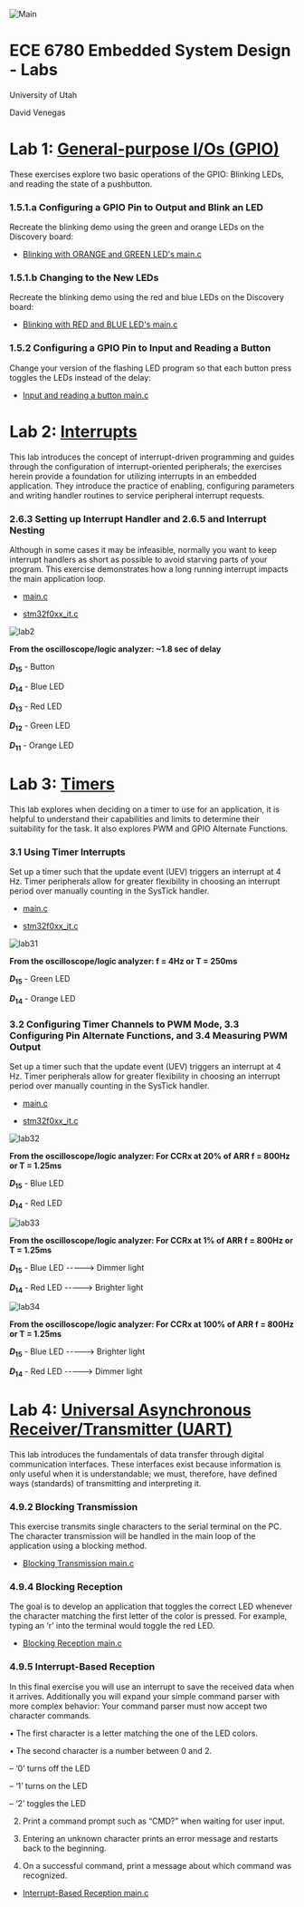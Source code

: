 ![Main](/assets/images/embedded.jpg)

# ECE 6780 Embedded System Design - Labs
University of Utah

David Venegas

# Lab 1: [General-purpose I/Os (GPIO)](6780_lab1_GPIO)
These exercises explore two basic operations of the GPIO: Blinking LEDs, and reading the state of a
pushbutton.

### 1.5.1.a Configuring a GPIO Pin to Output and Blink an LED
Recreate the blinking demo using the green and orange LEDs on the Discovery board:

- [Blinking with ORANGE and GREEN LED's main.c](<6780_lab1_GPIO/Main files/Main ORANGE and GREEN/main.c>)

### 1.5.1.b Changing to the New LEDs
Recreate the blinking demo using the red and blue LEDs on the Discovery board:

- [Blinking with RED and BLUE LED's main.c](<6780_lab1_GPIO/Main files/Main RED and BLUE/main.c>)

### 1.5.2 Configuring a GPIO Pin to Input and Reading a Button
Change your version of the flashing LED program so that each button press toggles the LEDs instead
of the delay:

- [Input and reading a button main.c](<6780_lab1_GPIO/Main files/Main Button/main.c>)

# Lab 2: [Interrupts](6780_lab2_Interrupts)
This lab introduces the concept of interrupt-driven programming and guides through the configuration of interrupt-oriented peripherals; the exercises herein provide a foundation for utilizing interrupts in an embedded application. They introduce the practice of enabling, configuring parameters and writing handler routines to service peripheral interrupt requests.

### 2.6.3 Setting up Interrupt Handler and 2.6.5 and Interrupt Nesting
Although in some cases it may be infeasible, normally you want to keep interrupt handlers as short as possible to avoid starving parts of your program. This exercise demonstrates how a long running interrupt impacts the main application loop.

- [main.c](<6780_lab2_Interrupts/Core/Src/main.c>)

- [stm32f0xx_it.c](<6780_lab2_Interrupts/Core/Src/stm32f0xx_it.c>)

![lab2](6780_lab2_Interrupts/Sources/Delay3.png)

**From the oscilloscope/logic analyzer: ~1.8 sec of delay**

**$D_{15}$** - Button

**$D_{14}$** - Blue LED

**$D_{13}$** - Red LED                        

**$D_{12}$** - Green LED

**$D_{11}$** - Orange LED

# Lab 3: [Timers](6780_lab3_Timers)
This lab explores when deciding on a timer to use for an application, it is helpful to understand their capabilities and limits to determine their suitability for the task. It also explores PWM and GPIO Alternate Functions.

### 3.1 Using Timer Interrupts
Set up a timer such that the update event (UEV) triggers an interrupt at 4 Hz. Timer peripherals allow for greater flexibility in choosing an interrupt period over manually counting in the SysTick handler.

- [main.c](<6780_lab3_Timers/Sources/First_Experiment/main.c>)

- [stm32f0xx_it.c](<6780_lab3_Timers/Sources/First_Experiment/stm32f0xx_it.c>)

![lab31](6780_lab3_Timers/Sources/First_Experiment/scope_0.png)

**From the oscilloscope/logic analyzer: f = 4Hz or T = 250ms**

**$D_{15}$** - Green LED

**$D_{14}$** - Orange LED


### 3.2 Configuring Timer Channels to PWM Mode, 3.3 Configuring Pin Alternate Functions, and 3.4 Measuring PWM Output
Set up a timer such that the update event (UEV) triggers an interrupt at 4 Hz. Timer peripherals allow for greater flexibility in choosing an interrupt period over manually counting in the SysTick handler.

- [main.c](<6780_lab3_Timers/Sources/CCRx/main.c>)

- [stm32f0xx_it.c](<6780_lab3_Timers/Sources/CCRx/stm32f0xx_it.c>)

![lab32](6780_lab3_Timers/Sources/CCRx/20percent.png)

**From the oscilloscope/logic analyzer: For CCRx at 20% of ARR f = 800Hz or T = 1.25ms**

**$D_{15}$** - Blue LED

**$D_{14}$** - Red LED


![lab33](6780_lab3_Timers/Sources/CCRx/1percent.png)

**From the oscilloscope/logic analyzer: For CCRx at 1% of ARR f = 800Hz or T = 1.25ms**

**$D_{15}$** - Blue LED -----> Dimmer light

**$D_{14}$** - Red LED  -----> Brighter light


![lab34](6780_lab3_Timers/Sources/CCRx/125.png)

**From the oscilloscope/logic analyzer: For CCRx at 100% of ARR f = 800Hz or T = 1.25ms**

**$D_{15}$** - Blue LED -----> Brighter light

**$D_{14}$** - Red LED  -----> Dimmer light


# Lab 4: [Universal Asynchronous Receiver/Transmitter (UART)](6780_lab4_UART)
This lab introduces the fundamentals of data transfer through digital communication interfaces. These
interfaces exist because information is only useful when it is understandable; we must, therefore, have
defined ways (standards) of transmitting and interpreting it.

### 4.9.2 Blocking Transmission
This exercise transmits single characters to the serial terminal on the PC. The character transmission
will be handled in the main loop of the application using a blocking method.

- [Blocking Transmission main.c](<6780_lab4_UART/Sources/Blocking Transmission/main.c>)

### 4.9.4 Blocking Reception
The goal is to develop an application that toggles the correct LED whenever the character matching the first letter of the color is pressed. For example, typing an ‘r’ into the terminal would toggle the red LED.

- [Blocking Reception main.c](<6780_lab4_UART/Sources/Blocking Reception/main.c>)

### 4.9.5 Interrupt-Based Reception
In this final exercise you will use an interrupt to save the received data when it arrives. Additionally you will expand your simple command parser with more complex behavior:
Your command parser must now accept two character commands.

• The first character is a letter matching the one of the LED colors.

• The second character is a number between 0 and 2.

– ‘0’ turns off the LED

– ‘1’ turns on the LED

– ‘2’ toggles the LED


2. Print a command prompt such as “CMD?” when waiting for user input.

3. Entering an unknown character prints an error message and restarts back to the beginning.

4. On a successful command, print a message about which command was recognized.

- [Interrupt-Based Reception main.c](<6780_lab4_UART/Sources/Interrupt-Based Reception/main.c>)






